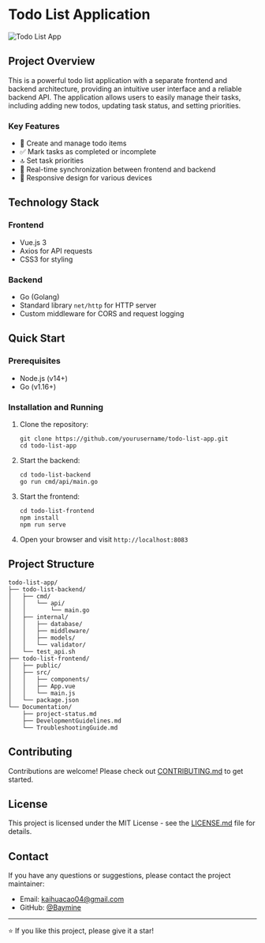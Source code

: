 # Todo List Application

![Todo List App](https://via.placeholder.com/800x400?text=Todo+List+App)

## Project Overview

This is a powerful todo list application with a separate frontend and backend architecture, providing an intuitive user interface and a reliable backend API. The application allows users to easily manage their tasks, including adding new todos, updating task status, and setting priorities.

### Key Features

- 📝 Create and manage todo items
- ✅ Mark tasks as completed or incomplete
- 🔝 Set task priorities
- 🔄 Real-time synchronization between frontend and backend
- 📱 Responsive design for various devices

## Technology Stack

### Frontend
- Vue.js 3
- Axios for API requests
- CSS3 for styling

### Backend
- Go (Golang)
- Standard library `net/http` for HTTP server
- Custom middleware for CORS and request logging

## Quick Start

### Prerequisites

- Node.js (v14+)
- Go (v1.16+)

### Installation and Running

1. Clone the repository:
   ```
   git clone https://github.com/yourusername/todo-list-app.git
   cd todo-list-app
   ```

2. Start the backend:
   ```
   cd todo-list-backend
   go run cmd/api/main.go
   ```

3. Start the frontend:
   ```
   cd todo-list-frontend
   npm install
   npm run serve
   ```

4. Open your browser and visit `http://localhost:8083`

## Project Structure

```
todo-list-app/
├── todo-list-backend/
│   ├── cmd/
│   │   └── api/
│   │       └── main.go
│   ├── internal/
│   │   ├── database/
│   │   ├── middleware/
│   │   ├── models/
│   │   └── validator/
│   └── test_api.sh
├── todo-list-frontend/
│   ├── public/
│   ├── src/
│   │   ├── components/
│   │   ├── App.vue
│   │   └── main.js
│   └── package.json
└── Documentation/
    ├── project-status.md
    ├── DevelopmentGuidelines.md
    └── TroubleshootingGuide.md
```

## Contributing

Contributions are welcome! Please check out [CONTRIBUTING.md](CONTRIBUTING.md) to get started.

## License

This project is licensed under the MIT License - see the [LICENSE.md](LICENSE.md) file for details.

## Contact

If you have any questions or suggestions, please contact the project maintainer:

- Email: kaihuacao04@gmail.com
- GitHub: [@Baymine](https://github.com/Baymine)

---

⭐️ If you like this project, please give it a star!
